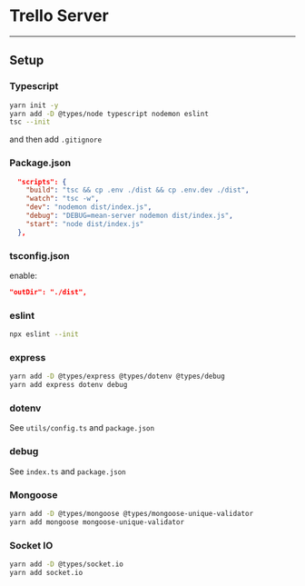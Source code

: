 # Trello Server

---

## Setup

### Typescript

```bash
yarn init -y
yarn add -D @types/node typescript nodemon eslint
tsc --init
```

and then add `.gitignore`

### Package.json

```json
  "scripts": {
    "build": "tsc && cp .env ./dist && cp .env.dev ./dist",
    "watch": "tsc -w",
    "dev": "nodemon dist/index.js",
    "debug": "DEBUG=mean-server nodemon dist/index.js",
    "start": "node dist/index.js"
  },
```

### tsconfig.json

enable:

```json
"outDir": "./dist",
```

### eslint

```bash
npx eslint --init
```

### express

```bash
yarn add -D @types/express @types/dotenv @types/debug
yarn add express dotenv debug
```

### dotenv

See `utils/config.ts` and `package.json`

### debug

See `index.ts` and `package.json`


### Mongoose

```bash
yarn add -D @types/mongoose @types/mongoose-unique-validator
yarn add mongoose mongoose-unique-validator
```

### Socket IO

```bash
yarn add -D @types/socket.io
yarn add socket.io
```

